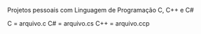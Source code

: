 Projetos pessoais com Linguagem de Programação C, C++ e C#

C = arquivo.c
C# = arquivo.cs
C++ = arquivo.ccp

